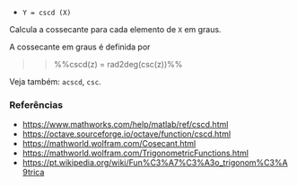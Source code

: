 * `Y = cscd (X)`

Calcula a cossecante para cada elemento de `X` em graus.

A cossecante em graus é definida por

>> %%cscd(z) = rad2deg(csc(z))%%

Veja também: `acscd`, `csc`.

### Referências

* https://www.mathworks.com/help/matlab/ref/cscd.html
* https://octave.sourceforge.io/octave/function/cscd.html
* https://mathworld.wolfram.com/Cosecant.html
* https://mathworld.wolfram.com/TrigonometricFunctions.html
* https://pt.wikipedia.org/wiki/Fun%C3%A7%C3%A3o_trigonom%C3%A9trica

